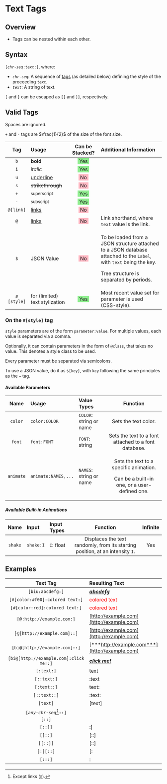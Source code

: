 # Text Tags

## Overview

- Tags can be nested within each other.

## Syntax

`[`*`chr-seq`*`:`*`text`*`:]`, where:

- *`chr-seq`*: A sequence of [tags](#Tags) (as detailed below) defining the style of the proceeding *`text`*.
- *`text`*: A string of text.

`[` and `]` can be escaped as `[[` and `]]`, respectively.

## Valid Tags

Spaces are ignored.

`+` and `-` tags are $\frac{1}{2}$ of the size of the font size.

|Tag|Usage|Can be Stacked?|Additional Information|
|:-:|:-|:-:|:-|
|`b`|**bold**|<span style="background-color:lightgreen;padding:0 5px;">Yes</span>|
|`i`|*italic*|<span style="background-color:lightgreen;padding:0 5px;">Yes</span>|
|`u`|<ins>underline</ins>|<span style="background-color:lightpink;padding:0 5px;">No</span>|
|`s`|~~strikethrough~~|<span style="background-color:lightpink;padding:0 5px;">No</span>|
|`+`|<sup>superscript</sup>|<span style="background-color:lightgreen;padding:0 5px;">Yes</span>|
|`-`|<sub>subscript</sub>|<span style="background-color:lightgreen;padding:0 5px;">Yes</span>|
|`@[link]`|[links](https://www.youtube.com/watch?v=ihCc2MoLF9k)|<span style="background-color:lightpink;padding:0 5px;">No</span>|
|`@`|[links](https://www.youtube.com/watch?v=ihCc2MoLF9k)|<span style="background-color:lightpink;padding:0 5px;">No</span>|Link shorthand, where `text` value is the link.|
|`$`|JSON Value|<span style="background-color:lightpink;padding:0 5px;">No</span>|</p>To be loaded from a JSON structure attached to a JSON database attached to the `Label`, with `text` being the key.</p><p>Tree structure is separated by periods.</p>|
|`#[style]`|for (limited) text stylization|<span style="background-color:lightgreen;padding:0 5px;">Yes</span>|Most recent value set for parameter is used (CSS-style).|

### On the `#[style]` tag

`style` parameters are of the form `parameter:value`. For multiple values, each value is separated via a comma.

Optionally, it can contain parameters in the form of `@class`, that takes no value. This denotes a style class to be used.

Every parameter must be separated via semicolons.

To use a JSON value, do it as `$[key]`, with `key` following the same principles as the `=` tag.

#### Available Parameters

|Name|Usage|Value Types|Function|
|:-:|:-|:-|:-:|
|`color`|`color:COLOR`|`COLOR`: string or name|Sets the text color.|
|`font`|`font:FONT`|`FONT`: string|Sets the text to a font attached to a font database.|
|`animate`|`animate:NAMES,...`|`NAMES`: string or name|<p>Sets the text to a specific animation.</p><p>Can be a built-in one, or a user-defined one.</p>|

##### Available Built-in Animations

|Name|Input|Input Types|Function|Infinite|
|:-:|:-|:-|:-:|:-:|
|`shake`|`shake:I`|`I`: float|Displaces the text randomly, from its starting position, at an intensity `I`.|Yes|

## Examples

|Text Tag|Resulting Text|
|:-:|:-|
|`[biu:abcdefg:]`|<ins>***abcdefg***</ins>|
|`[#[color:#f00]:colored text:]`|<span style="color:red">colored text</span>|
|`[#[color:red]:colored text:]`|<span style="color:red">colored text</span>|
|`[@:http://example.com:]`|[http://example.com](http://example.com)|
|`[@[http://example.com]::]`|[http://example.com](http://example.com)|
|`[bi@[http://example.com]::]`|[***http://example.com***](http://example.com)|
|`[bi@[http://example.com]:click me!:]`|[***click me!***](http://example.com)|
|`[:text:]`|text|
|`[::text:]`|:text|
|`[:text::]`|text:|
|`[::text::]`|:text:|
|`[text]`|\[text\]|
|`[`*`any-chr-seq`[^1]*`::]`||
|`[::]`||
|`[::]]`|:\]|
|`[[::]`|\[::]|
|`[[::]]`|\[::\]|
|`[:[[::]`|\[:|
|`[:::]`|:|

[^1]: Except links (`@`).

